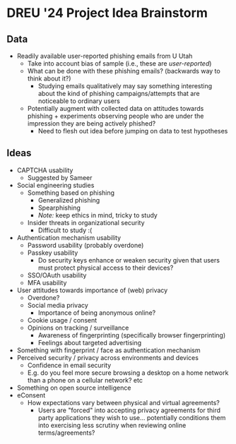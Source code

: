 # DREU '24 Project Idea Brainstorm

## Data

- Readily available user-reported phishing emails from U Utah
    - Take into account bias of sample (i.e., these are *user-reported*)
    - What can be done with these phishing emails? (backwards way to think about it?)
        - Studying emails qualitatively may say something interesting about the kind of phishing campaigns/attempts that are noticeable to ordinary users
    - Potentially augment with collected data on attitudes towards phishing + experiments observing people who are under the impression they are being actively phished?
        - Need to flesh out idea before jumping on data to test hypotheses

## Ideas

- CAPTCHA usability
    - Suggested by Sameer
- Social engineering studies
    - Something based on phishing
        - Generalized phishing
        - Spearphishing
        - *Note:* keep ethics in mind, tricky to study
    - Insider threats in organizational security
        - Difficult to study :(
- Authentication mechanism usability
    - Password usability (probably overdone)
    - Passkey usability
        - Do security keys enhance or weaken security given that users must protect physical access to their devices?
    - SSO/OAuth usability
    - MFA usability
- User attitudes towards importance of (web) privacy
    - Overdone?
    - Social media privacy
        - Importance of being anonymous online?
    - Cookie usage / consent
    - Opinions on tracking / surveillance
        - Awareness of fingerprinting (specifically browser fingerprinting)
        - Feelings about targeted advertising
- Something with fingerprint / face as authentication mechanism
- Perceived security / privacy across environments and devices
    - Confidence in email security
    - E.g. do you feel more secure browsing a desktop on a home network than a phone on a cellular network? etc
- Something on open source intelligence
- eConsent
    - How expectations vary between physical and virtual agreements?
        - Users are "forced" into accepting privacy agreements for third party applications they wish to use... potentially conditions them into exercising less scrutiny when reviewing online terms/agreements?
